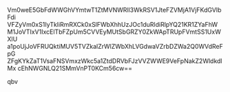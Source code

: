 Vm0weE5GbFdWWGhVYmtwT1ZtMVNWRll3WkRSV1JteFZVMjA1VjFKdGVIbFdi
VFZyVm0xS1IyTkliRmRXCk0xSlFWbXhhUzJOc1duRldiRlpYQ21KR1ZYaFhW
M1JoVTIxV1IxcElTbFZpUm5CVVEyMUtSbGRZY0ZkWApTRUpFVmtSS1UxWXlU
a1poUjJoVFRUQktiMUV5TVZkalZrWlZWbXhLVGdwaVZrbDZWa2Q0WVdReFpG
ZFgKYkZaT1VsaFNSVmxzWkc5a1ZtdDRVbFJzVVZWWE9VeFpNakZ2WldkdlMx
cEhNWGNLQ21SMmVnPT0KCm56cw==

qbv